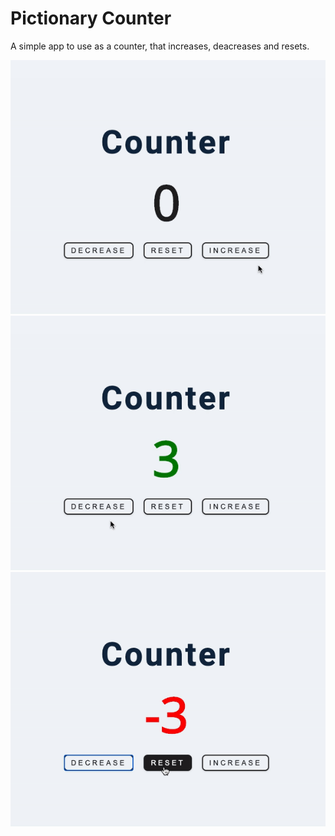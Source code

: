 
# Pictionary Counter

A simple app to use as a counter, that increases, deacreases and resets. 

![](./setup/src/img/incrementing.gif)
![](./setup/src/img/decrementing.gif)
![](./setup/src/img/resetting.gif)
